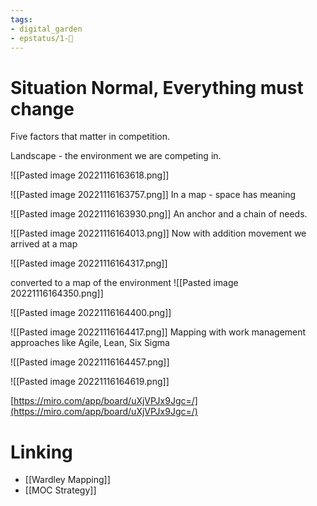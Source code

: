 ```yaml
---
tags: 
- digital_garden
- epstatus/1-🌱
---
```

# Situation Normal, Everything must change
Five factors that matter in competition.

Landscape - the environment we are competing in.

![[Pasted image 20221116163618.png]]


![[Pasted image 20221116163757.png]]
In a map - space has meaning


![[Pasted image 20221116163930.png]]
An anchor and a chain of needs. 


![[Pasted image 20221116164013.png]]
Now with addition movement we arrived at a map



![[Pasted image 20221116164317.png]]


converted to a map of the environment
![[Pasted image 20221116164350.png]]

![[Pasted image 20221116164400.png]]

![[Pasted image 20221116164417.png]]
Mapping with work management approaches like Agile, Lean, Six Sigma

![[Pasted image 20221116164457.png]]


![[Pasted image 20221116164619.png]]




[https://miro.com/app/board/uXjVPJx9Jgc=/](https://miro.com/app/board/uXjVPJx9Jgc=/)

# Linking
+ [[Wardley Mapping]]
+ [[MOC Strategy]]